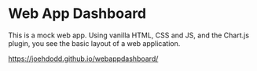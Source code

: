 # Web App Dashboard
This is a mock web app. Using vanilla HTML, CSS and JS, and the Chart.js plugin, you see the basic layout of a web application.

https://joehdodd.github.io/webappdashboard/
